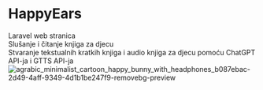 # HappyEars
Laravel web stranica  
Slušanje i čitanje knjiga za djecu  
Stvaranje tekstualnih kratkih knjiga i audio knjiga za djecu pomoću ChatGPT API-ja i GTTS API-ja  
![agrabic_minimalist_cartoon_happy_bunny_with_headphones_b087ebac-2d49-4aff-9349-4d1b1be247f9-removebg-preview](https://user-images.githubusercontent.com/92715789/224495604-f481b5e7-cb04-4f0b-8c75-dc6cceab3e84.png)
